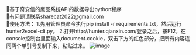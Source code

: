 :ski:基于奇安信的鹰图系统API的数据导出python程序  
:musical_score:有问题请联系sharecat2022@gmail.com  
:baby_bottle:使用方法：
               1.先用管理员命令执行pip install -r requirements.txt，然后运行hunter2excel-cli.py。
               2.打开http://hunter.qianxin.com/登录之后，按F12，在console控制台里面输入document.cookie，双击下方的红色部分，把所有内容连同两个单引号复制下来，粘贴过来。
![image](https://user-images.githubusercontent.com/101872898/159016966-f92ad022-fb8e-4813-977f-9bdc0d20c1a7.png)

